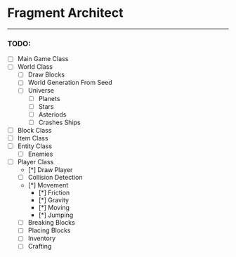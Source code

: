 # Fragment Architect

---

### TODO:

- [ ] Main Game Class
- [ ] World Class
  - [ ] Draw Blocks
  - [ ] World Generation From Seed
  - [ ] Universe
      - [ ] Planets
      - [ ] Stars
      - [ ] Asteriods
      - [ ] Crashes Ships
- [ ] Block Class
- [ ] Item Class
- [ ] Entity Class
  - [ ] Enemies
- [ ] Player Class
  - [*] Draw Player
  - [ ] Collision Detection
  - [*] Movement
    - [*] Friction
    - [*] Gravity
    - [*] Moving
    - [*] Jumping
  - [ ] Breaking Blocks
  - [ ] Placing Blocks
  - [ ] Inventory
  - [ ] Crafting

